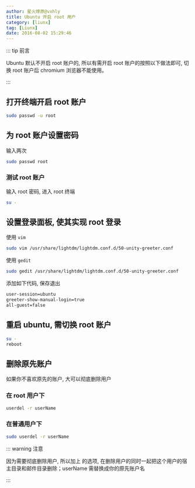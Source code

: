 ```yaml
---
author: 星火燎原@vxhly
title: Ubuntu 开启 root 用户
category: [liunx]
tag: [Liunx]
date: 2016-08-02 15:29:46
---
```


::: tip 前言

Ubuntu 默认不开启 root 账户的, 所以有需开启 root 账户的按照以下做法即可, 切换 root 账户后 chromium 浏览器不能使用。

:::

<!-- more -->

## 打开终端开启 root 账户

```bash
sudo passwd -u root
```

## 为 root 账户设置密码

输入两次

```bash
sudo passwd root
```

### 测试 root 账户

输入 root 密码, 进入 root 终端

```bash
su -
```

## 设置登录面板, 使其实现 root 登录

使用 `vim`

```bash
sudo vim /usr/share/lightdm/lightdm.conf.d/50-unity-greeter.conf
```

使用 `gedit`

```bash
sudo gedit /usr/share/lightdm/lightdm.conf.d/50-unity-greeter.conf
```

添加如下代码, 保存退出

```bash
user-session=ubuntu
greeter-show-manual-login=true
all-guest=false
```

## 重启 ubuntu, 需切换 root 账户

```bash
su -
reboot
```

## 删除原先账户

如果你不喜欢原先的账户, 大可以彻底删除用户

### 在 root 用户下

```bash
userdel -r userName
```

### 在普通用户下

```bash
sudo userdel -r userName
```

::: warning 注意

因为需要彻底删除用户, 所以加上 的选项, 在删除用户的同时一起把这个用户的宿主目录和邮件目录删除；userName 需替换成你的原先账户名

:::
